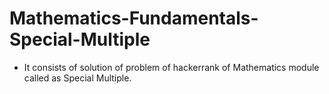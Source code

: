 # Mathematics-Fundamentals-Special-Multiple
- It consists of solution of problem of hackerrank of Mathematics module called as Special Multiple.

